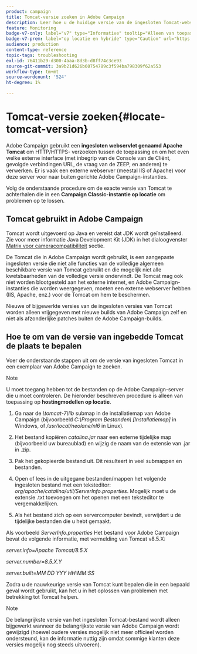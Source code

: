 ```yaml
---
product: campaign
title: Tomcat-versie zoeken in Adobe Campaign
description: Leer hoe u de huidige versie van de ingesloten Tomcat-webservlet kunt achterhalen die in een instantie van Adobe Campaign wordt gebruikt
feature: Monitoring
badge-v7-only: label="v7" type="Informative" tooltip="Alleen van toepassing op Campaign Classic v7"
badge-v7-prem: label="op locatie en hybride" type="Caution" url="https://experienceleague.adobe.com/docs/campaign-classic/using/installing-campaign-classic/architecture-and-hosting-models/hosting-models-lp/hosting-models.html?lang=nl" tooltip="Alleen van toepassing op on-premise en hybride implementaties"
audience: production
content-type: reference
topic-tags: troubleshooting
exl-id: 76411b29-d300-4aaa-8d3b-d8ff74c3ce93
source-git-commit: 3a9b21d626b60754789c3f594ba798309f62a553
workflow-type: tm+mt
source-wordcount: '524'
ht-degree: 1%

---
```


# Tomcat-versie zoeken{#locate-tomcat-version}



Adobe Campaign gebruikt een **ingesloten webservlet genaamd Apache Tomcat** om HTTP/HTTPS- verzoeken tussen de toepassing en om het even welke externe interface (met inbegrip van de Console van de Cliënt, gevolgde verbindingen URL, de vraag van de ZEEP, en anderen) te verwerken. Er is vaak een externe webserver (meestal IIS of Apache) voor deze server voor naar buiten gerichte Adobe Campaign-instanties.

Volg de onderstaande procedure om de exacte versie van Tomcat te achterhalen die in een **Campaign Classic-instantie op locatie** om problemen op te lossen.

## Tomcat gebruikt in Adobe Campaign

Tomcat wordt uitgevoerd op Java en vereist dat JDK wordt geïnstalleerd. Zie voor meer informatie Java Development Kit (JDK) in het dialoogvenster [Matrix voor cameracompatibiliteit](../../rn/using/compatibility-matrix.md) sectie.

De Tomcat die in Adobe Campaign wordt gebruikt, is een aangepaste ingesloten versie die niet alle functies van de volledige algemeen beschikbare versie van Tomcat gebruikt en die mogelijk niet alle kwetsbaarheden van de volledige versie ondervindt. De Tomcat mag ook niet worden blootgesteld aan het externe internet, en Adobe Campaign-instanties die worden weergegeven, moeten een externe webserver hebben (IIS, Apache, enz.) voor de Tomcat om hem te beschermen.

Nieuwe of bijgewerkte versies van de ingesloten versies van Tomcat worden alleen vrijgegeven met nieuwe builds van Adobe Campaign zelf en niet als afzonderlijke patches buiten de Adobe Campaign-builds.

## Hoe te om van de versie van ingebedde Tomcat de plaats te bepalen

Voer de onderstaande stappen uit om de versie van ingesloten Tomcat in een exemplaar van Adobe Campaign te zoeken.

>[!NOTE]
>
>U moet toegang hebben tot de bestanden op de Adobe Campaign-server die u moet controleren. De hieronder beschreven procedure is alleen van toepassing op **hostingmodellen op locatie**.

1. Ga naar de *\tomcat-7\lib* submap in de installatiemap van Adobe Campaign (bijvoorbeeld *C:\Program Bestanden\ [Installatiemap]* in Windows, of */usr/local/neolane/nl6* in Linux).

1. Het bestand kopiëren *catalina.jar* naar een externe tijdelijke map (bijvoorbeeld uw bureaublad) en wijzig de naam van de extensie van .jar in .zip.

1. Pak het gekopieerde bestand uit. Dit resulteert in veel submappen en bestanden.

1. Open of lees in de uitgegane bestanden/mappen het volgende ingesloten bestand met een teksteditor: *org/apache/catalina/util/ServerInfo.properties*. Mogelijk moet u de extensie .txt toevoegen om het openen met een teksteditor te vergemakkelijken.

1. Als het bestand zich op een servercomputer bevindt, verwijdert u de tijdelijke bestanden die u hebt gemaakt.

Als voorbeeld *ServerInfo.properties* Het bestand voor Adobe Campaign bevat de volgende informatie, met vermelding van Tomcat v8.5.X:

*server.info=Apache Tomcat/8.5.X*

*server.number=8.5.X.Y*

*server.built=MM DD YYY HH:MM:SS*

Zodra u de nauwkeurige versie van Tomcat kunt bepalen die in een bepaald geval wordt gebruikt, kan het u in het oplossen van problemen met betrekking tot Tomcat helpen.

>[!NOTE]
>
>De belangrijkste versie van het ingesloten Tomcat-bestand wordt alleen bijgewerkt wanneer de belangrijkste versie van Adobe Campaign wordt gewijzigd (hoewel oudere versies mogelijk niet meer officieel worden ondersteund, kan de informatie nuttig zijn omdat sommige klanten deze versies mogelijk nog steeds uitvoeren).
>

